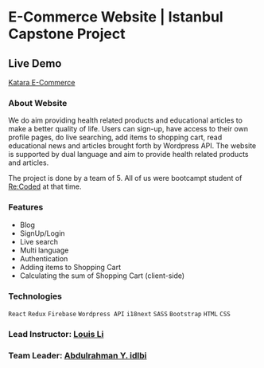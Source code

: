 # E-Commerce Website | Istanbul Capstone Project

## Live Demo
[Katara E-Commerce](https://e-commerce-capstone.netlify.app/)

### About Website

We do aim providing health related products and educational articles to make a better quality of life. Users can sign-up, have access to their own profile pages, do live searching, add items to shopping cart, read educational news and articles brought forth by Wordpress API. The website is supported by dual language and aim to provide health related products and articles.

The project is done by a team of 5. All of us were bootcampt student of [Re:Coded](https://www.re-coded.com/) at that time.

### Features

* Blog
* SignUp/Login
* Live search
* Multi language
* Authentication
* Adding items to Shopping Cart
* Calculating the sum of Shopping Cart (client-side)


### Technologies
`React` `Redux` `Firebase` `Wordpress API` `i18next` `SASS` `Bootstrap` `HTML` `CSS` 

### Lead Instructor: [Louis Li](https://github.com/louisrli)

### Team Leader: [Abdulrahman Y. idlbi](https://github.com/adlogi)

